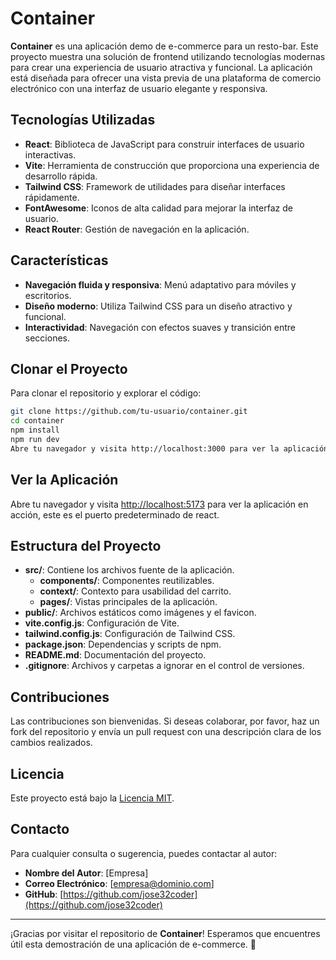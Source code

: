 # Container

**Container** es una aplicación demo de e-commerce para un resto-bar. Este proyecto muestra una solución de frontend utilizando tecnologías modernas para crear una experiencia de usuario atractiva y funcional. La aplicación está diseñada para ofrecer una vista previa de una plataforma de comercio electrónico con una interfaz de usuario elegante y responsiva.

## Tecnologías Utilizadas

- **React**: Biblioteca de JavaScript para construir interfaces de usuario interactivas.
- **Vite**: Herramienta de construcción que proporciona una experiencia de desarrollo rápida.
- **Tailwind CSS**: Framework de utilidades para diseñar interfaces rápidamente.
- **FontAwesome**: Iconos de alta calidad para mejorar la interfaz de usuario.
- **React Router**: Gestión de navegación en la aplicación.

## Características

- **Navegación fluida y responsiva**: Menú adaptativo para móviles y escritorios.
- **Diseño moderno**: Utiliza Tailwind CSS para un diseño atractivo y funcional.
- **Interactividad**: Navegación con efectos suaves y transición entre secciones.

## Clonar el Proyecto

Para clonar el repositorio y explorar el código:

```bash
git clone https://github.com/tu-usuario/container.git
cd container
npm install
npm run dev
Abre tu navegador y visita http://localhost:3000 para ver la aplicación en acción.
```

## Ver la Aplicación

Abre tu navegador y visita [http://localhost:5173](http://localhost:5173) para ver la aplicación en acción, este es el puerto predeterminado de react.

## Estructura del Proyecto

- **src/**: Contiene los archivos fuente de la aplicación.
  - **components/**: Componentes reutilizables.
  - **context/**: Contexto para usabilidad del carrito.
  - **pages/**: Vistas principales de la aplicación.
- **public/**: Archivos estáticos como imágenes y el favicon.
- **vite.config.js**: Configuración de Vite.
- **tailwind.config.js**: Configuración de Tailwind CSS.
- **package.json**: Dependencias y scripts de npm.
- **README.md**: Documentación del proyecto.
- **.gitignore**: Archivos y carpetas a ignorar en el control de versiones.


## Contribuciones

Las contribuciones son bienvenidas. Si deseas colaborar, por favor, haz un fork del repositorio y envía un pull request con una descripción clara de los cambios realizados.

## Licencia

Este proyecto está bajo la [Licencia MIT](LICENSE).

## Contacto

Para cualquier consulta o sugerencia, puedes contactar al autor:

- **Nombre del Autor**: [Empresa]
- **Correo Electrónico**: [empresa@dominio.com]
- **GitHub**: [https://github.com/jose32coder](https://github.com/jose32coder)

---

¡Gracias por visitar el repositorio de **Container**! Esperamos que encuentres útil esta demostración de una aplicación de e-commerce. 🚀